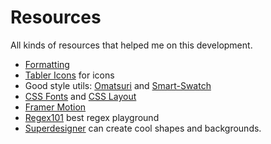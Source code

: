 # Resources

All kinds of resources that helped me on this development.

- [Formatting](https://paulintrognon.fr/blog/typescript-prettier-eslint-next-js)
- [Tabler Icons](https://tabler-icons-react.vercel.app/) for icons
- Good style utils: [Omatsuri](https://omatsuri.app/) and [Smart-Swatch](https://smart-swatch.netlify.app/#fcfcfc)
- [CSS Fonts](https://www.cssfontstack.com/) and [CSS Layout](https://csslayout.io/)
- [Framer Motion](https://www.framer.com/docs/examples/)
- [Regex101](https://regex101.com/) best regex playground
- [Superdesigner](https://superdesigner.co/) can create cool shapes and backgrounds.
